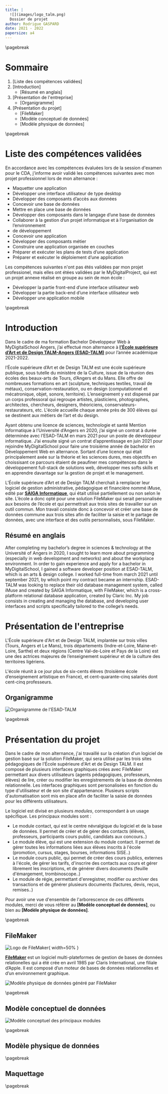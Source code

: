 ```yaml
---
title: |
  ![](images/logo_talm.png)
  Dossier de projet
author: Rodrigue GASPARD
date: 2021 - 2022
papersize: a4
---
```


\pagebreak

# Sommaire
1.  [Liste des compétences validées]
2.  [Introduction]
    * [Résumé en anglais]
3. [Présentation de l'entreprise]
    * [Organigramme]
4. [Présentation du projet]
    * [FileMaker]
    * [Modèle conceptuel de données]
    * [Modèle physique de données]

\pagebreak

# Liste des compétences validées

En accordance avec les compétences évaluées lors de la session d'examen pour le CDA, j'informe avoir validé les compétences suivantes avec mon projet professionnel lors de mon alternance :

* Maquetter une application 
* Développer une interface utilisateur de type desktop 
* Développer des composants d’accès aux données 
* Concevoir une base de données 
* Mettre en place une base de données 
* Développer des composants dans le langage d’une base de données 
* Collaborer à la gestion d’un projet informatique et à l’organisation de l’environnement 
* de développement 
* Concevoir une application 
* Développer des composants métier 
* Construire une application organisée en couches 
* Préparer et exécuter les plans de tests d’une application 
* Préparer et exécuter le déploiement d’une application 

Les compétences suivantes n'ont pas étés validées par mon projet professionel, mais elles ont étées validées par le MyDigitalProject, qui est un projet annexe réalisé en groupe au sein de mon école :

* Développer la partie front-end d’une interface utilisateur web 
* Développer la partie back-end d’une interface utilisateur web 
* Développer une application mobile 

\pagebreak

# Introduction
Dans le cadre de ma formation Bachelor Développeur Web à MyDigitalSchool Angers, j’ai effectué mon alternance à __[l’École supérieure d’Art et de Design TALM-Angers (ESAD-TALM)](https://esad-talm.fr/)__ pour l’année académique 2021-2022.

l’École supérieure d’Art et de Design TALM est une école supérieure publique, sous tutelle du ministère de la Culture, issue de la réunion des écoles des beaux-arts de Tours, d’Angers et du Mans.
Elle offre de nombreuses formations en art (sculpture, techniques textiles, travail de métaux), conservation-restauration, ou en design (computationnel et mécatronique, objet, sonore, territoire).
L’enseignement y est dispensé par un corps professoral qui regroupe artistes, plasticiens, photographes, architectes, chercheurs, designers, théoriciens, conservateurs-restaurateurs, etc. 
L'école accueille chaque année près de 300 élèves qui se destinent aux métiers de l’art et du design.

Ayant obtenu une licence de sciences, technologie et santé Mention Informatique à l’Université d’Angers en 2020, j’ai signé un contrat à durée déterminée avec l’ESAD-TALM en mars 2021 pour un poste de développeur informatique.
J’ai ensuite signé un contrat d’apprentissage en juin 2021 pour rejoindre MyDigitalSchool pour faire une troisième année de bachelor en Développement Web en alternance. 
Sortant d’une licence qui était principalement axée sur la théorie et les sciences dures, mes objectifs en choissisant ce parcours étaient de peaufiner mes compétences dans le développement full-stack de solutions web, développer mes softs skills et en apprendre davantage sur la gestion de projet et le management.

L’École supérieure d’Art et de Design TALM cherchait à remplacer leur logiciel de gestion administrative, pédagogique et financière nommé iMuse, edité par __[SAIGA Informatique](https://www.saiga.fr/)__, qui était utilisé partiellement ou non selon le site. L’école a donc opté pour une solution FileMaker qui serait personalisée aux besoins de l’école et qui permettrait aux trois sites de travailler sur un outil commun.
Mon travail consiste donc à concevoir et créer une base de données commune aux trois sites afin de faciliter la saisie et le partage de données, avec une interface et des outils personnalisés, sous FileMaker.

## Résumé en anglais
After completing my bachelor’s degree in sciences & technology at the Université of Angers in 2020, I sought to learn more about programming (especially in web development and networks) and about the workplace environment. 
In order to gain experience and apply for a bachelor in MyDigitalSchool, I gained a software developer position at ESAD-TALM, which is an arts & design college. 
I worked full-time from march 2021 until september 2021, by which point my contract became an internship.
ESAD-TALM was looking to replace their old database management system, called iMuse and created by SAIGA Informatique, with FileMaker, which is a cross-platform relational database application, created by Claric Inc.
My job consists in creating and managing the database, and developing user interfaces and scripts specifically tailored to the college’s needs.

# Présentation de l'entreprise

L'École supérieure d'Art et de Design TALM, implantée sur trois villes (Tours, Angers et Le Mans), trois départements (Indre-et-Loire, Maine-et-Loire, Sarthe) et deux régions (Centre Val-de-Loire et Pays de la Loire) est une des actrices majeures de l’enseignement supérieur et de la culture des territoires ligériens.

L'école réunit à ce jour plus de six-cents élèves (troisième école d’enseignement artistique en France), et cent-quarante-cinq salariés dont cent-cinq professeurs.

## Organigramme

![Organigramme de l'ESAD-TALM](images/organigramme.png)

\pagebreak

# Présentation du projet

Dans le cadre de mon alternance, j'ai travaillé sur la création d'un logiciel de gestion basé sur la solution FileMaker, qui sera utilisé par les trois sites pédagogiques de l'École supérieure d'Art et de Design TALM.
Il est composé de plusieurs interfaces graphiques crées avec FileMaker permettant aux divers utilisateurs (agents pédagogiques, professeurs, élèves) de lire, créer ou modifier les enregistrements de la base de données relationnelle.
Les interfaces graphiques sont personalisées en fonction du type d'utilisateur et de son site d'appartenance.
Plusieurs scripts d'automatisation sont mis en place afin de faciliter la saisie de données pour les différents utilisateurs.

Le logiciel est divisé en plusieurs *modules*, correspondant à un usage spécifique.
Les principaux modules sont :

* Le module contact, qui est le centre névralgique du logiciel et de la base de données. Il permet de créer et de gérer des contacts (élèves, professeurs, participants cours public, candidats aux concours..)
* Le module élève, qui est une extension du module contact. Il permet de gérer toutes les informations liées aux élèves inscrits à l'école (promotion, cursus, stages, bourses, informations SISE..)
* Le module cours public, qui permet de créer des cours publics, externes à l'école, de gérer les tarifs, d'inscrire des contacts aux cours et gérer librement les inscriptions, et de générer divers documents (feuille d'émargement, trombinoscope..) 
* Le module de régie, permettant d'enregistrer, modifier ou archiver des transactions et de générer plusieurs documents (factures, devis, reçus, remises..)

Pour avoir une vue d'ensemble de l'arborescence de ces différents modules, merci de vous référer au __[Modèle conceptuel de données]__, ou bien au __[Modèle physique de données]__.

\pagebreak

## FileMaker

![Logo de FileMaker](images/FileMaker_Inc_logo.png){ width=50% }

__[FileMaker](https://www.claris.com/fr/)__ est un logiciel multi-plateformes de gestion de bases de données relationelles qui a été crée en avril 1985 par Claris International, une filiale d’Apple.
Il est composé d’un moteur de bases de données relationnelles et d’un environnement graphique.

![Modèle physique de données généré par FileMaker](images/tables_filemaker.png)

\pagebreak

## Modèle conceptuel de données

![Modèle conceptuel des principaux modules](images/mcd.png)

\pagebreak

## Modèle physique de données

\pagebreak

## Maquettage

\pagebreak
